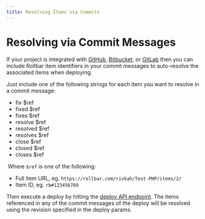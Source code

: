 ```yaml
---
title: Resolving Items via Commits
---
```


# Resolving via Commit Messages

If your project is integrated with [GitHub](/docs/github/), [Bitbucket](/docs/bitbucket), or [GitLab](/docs/gitlab/) then you can include Rollbar item
identifiers in your commit messages to auto-resolve the associated items
when deploying.

Just include one of the following strings for each item you want to
resolve in a commit message:

-   fix \$ref
-   fixed \$ref
-   fixes \$ref
-   resolve \$ref
-   resolved \$ref
-   resolves \$ref
-   close \$ref
-   closed \$ref
-   closes \$ref

 Where `$ref` is one of the following:

-   Full item URL, eg. `https://rollbar.com/rivkah/Test-PHP/items/2/`
-   Item ID, eg. `rb#123456789`

Then execute a deploy by hitting the [deploy API endpoint](https://rollbar.com/docs/deploys/bash/).
The items referenced in any of the commit messages of the deploy will be resolved using the
revision specified in the deploy params.
